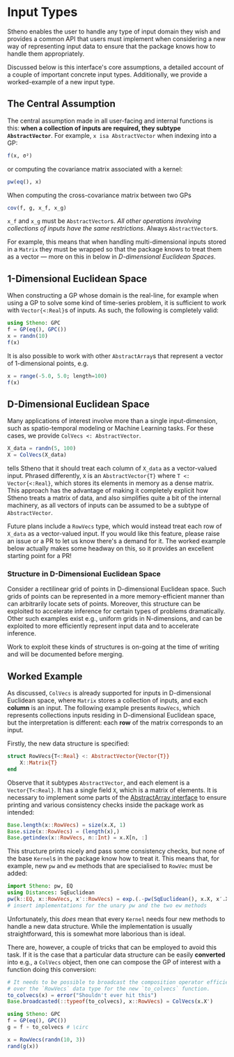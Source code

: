 # Input Types

Stheno enables the user to handle any type of input domain they wish and provides a common API that users must implement when considering a new way of representing input data to ensure that the package knows how to handle them appropriately.

Discussed below is this interface's core assumptions, a detailed account of a couple of important concrete input types. Additionally, we provide a worked-example of a new input type.

## The Central Assumption

The central assumption made in all user-facing and internal functions is this: **when a collection of inputs are required, they subtype `AbstractVector`**. For example, `x isa AbstractVector` when indexing into a GP:
```julia
f(x, σ²)
```
or computing the covariance matrix associated with a kernel:
```julia
pw(eq(), x)
```
When computing the cross-covariance matrix between two GPs
```julia
cov(f, g, x_f, x_g)
```
`x_f` and `x_g` must be `AbstractVector`s. _All other operations involving collections of inputs have the same restrictions_. Always `AbstractVector`s.

For example, this means that when handling multi-dimensional inputs stored in a `Matrix` they must be wrapped so that the package knows to treat them as a vector — more on this in below in _D-dimensional Euclidean Spaces_.



## 1-Dimensional Euclidean Space

When constructing a GP whose domain is the real-line, for example when using a GP to solve some kind of time-series problem, it is sufficient to work with `Vector{<:Real}`s of inputs. As such, the following is completely valid:
```julia
using Stheno: GPC
f = GP(eq(), GPC())
x = randn(10)
f(x)
```
It is also possible to work with other `AbstractArray`s that represent a vector of 1-dimensional points, e.g.
```julia
x = range(-5.0, 5.0; length=100)
f(x)
```



## D-Dimensional Euclidean Space

Many applications of interest involve more than a single input-dimension, such as spatio-temporal modeling or Machine Learning tasks. For these cases, we provide `ColVecs <: AbstractVector`.
```julia
X_data = randn(5, 100)
X = ColVecs(X_data)
```
tells Stheno that it should treat each column of `X_data` as a vector-valued input. Phrased differently, `X` is an `AbstractVector{T}` where `T <: Vector{<:Real}`, which stores its elements in memory as a dense matrix. This approach has the advantage of making it completely explicit how Stheno treats a matrix of data, and also simplifies quite a bit of the internal machinery, as all vectors of inputs can be assumed to be a subtype of `AbstractVector`.

Future plans include a `RowVecs` type, which would instead treat each row of `X_data` as a vector-valued input. If you would like this feature, please raise an issue or a PR to let us know there's a demand for it. The worked example below actually makes some headway on this, so it provides an excellent starting point for a PR!



### Structure in D-Dimensional Euclidean Space

Consider a rectilinear grid of points in D-dimensional Euclidean space. Such grids of points can be represented in a more memory-efficient manner than can arbitrarily locate sets of points. Moreover, this structure can be exploited to accelerate inference for certain types of problems dramatically. Other such examples exist e.g., uniform grids in N-dimensions, and can be exploited to more efficiently represent input data and to accelerate inference.

Work to exploit these kinds of structures is on-going at the time of writing and will be documented before merging.


## Worked Example

As discussed, `ColVecs` is already supported for inputs in D-dimensional Euclidean space, where `Matrix` stores a collection of inputs, and each **column** is an input. The following example presents `RowVecs`, which represents collections inputs residing in D-dimensional Euclidean space, but the interpretation is different: each **row** of the matrix corresponds to an input.

Firstly, the new data structure is specified:
```julia
struct RowVecs{T<:Real} <: AbstractVector{Vector{T}}
    X::Matrix{T}
end
```
Observe that it subtypes `AbstractVector`, and each element is a `Vector{T<:Real}`. It has a single field `X`, which is a matrix of elements. It is necessary to implement some parts of the [AbstractArray interface](https://docs.julialang.org/en/v1/manual/interfaces/index.html#man-interface-array-1) to ensure printing and various consistency checks inside the package work as intended:
```julia
Base.length(x::RowVecs) = size(x.X, 1)
Base.size(x::RowVecs) = (length(x),)
Base.getindex(x::RowVecs, n::Int) = x.X[n, :]
```
This structure prints nicely and pass some consistency checks, but none of the base `Kernel`s in the package know how to treat it. This means that, for example, new `pw` and `ew` methods that are specialised to `RowVec` must be added:
```julia
import Stheno: pw, EQ
using Distances: SqEuclidean
pw(k::EQ, x::RowVecs, x′::RowVecs) = exp.(.-pw(SqEuclidean(), x.X, x′.X; dims=1) ./ 2)
# insert implementations for the unary pw and the two ew methods
```
Unfortunately, this _does_ mean that every `Kernel` needs four new methods to handle a new data structure. While the implementation is usually straightforward, this is somewhat more laborious than is ideal.

There are, however, a couple of tricks that can be employed to avoid this task. If it is the case that a particular data structure can be easily **converted** into e.g., a `ColVecs` object, then one can compose the GP of interest with a function doing this conversion:
```julia
# It needs to be possible to broadcast the composition operator efficiently
# over the `RowVecs` data type for the new `to_colvecs` function.
to_colvecs(x) = error("Shouldn't ever hit this")
Base.broadcasted(::typeof(to_colvecs), x::RowVecs) = ColVecs(x.X')

using Stheno: GPC
f = GP(eq(), GPC())
g = f ∘ to_colvecs # \circ

x = RowVecs(randn(10, 3))
rand(g(x))
```
